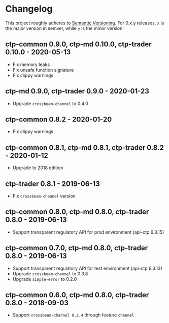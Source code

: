 # Changelog

This project roughly adheres to [Semantic Versioning](http://semver.org/). For 0.x.y releases, `x` is the major version in semver, while `y` is the minor version.

## ctp-common 0.9.0, ctp-md 0.10.0, ctp-trader 0.10.0 - 2020-05-13

* Fix memory leaks
* Fix unsafe function signature
* Fix clippy warnings

## ctp-md 0.9.0, ctp-trader 0.9.0 - 2020-01-23

* Upgrade `crossbeam-channel` to 0.4.0

## ctp-common 0.8.2 - 2020-01-20

* Fix clippy warnings

## ctp-common 0.8.1, ctp-md 0.8.1, ctp-trader 0.8.2 - 2020-01-12

* Upgrade to 2018 edition

## ctp-trader 0.8.1 - 2019-06-13

* Fix `crossbeam-channel` version

## ctp-common 0.8.0, ctp-md 0.8.0, ctp-trader 0.8.0 - 2019-06-13

* Support transparent regulatory API for prod environment (api-ctp 6.3.15)

## ctp-common 0.7.0, ctp-md 0.8.0, ctp-trader 0.8.0 - 2019-06-13

* Support transparent regulatory API for test environment (api-ctp 6.3.13)
* Upgrade `crossbeam-channel` to 0.3.8
* Upgrade `simple-error` to 0.2.0

## ctp-common 0.6.0, ctp-md 0.8.0, ctp-trader 0.8.0 - 2018-09-03

* Support `crossbeam-channel 0.2.4` through feature `channel`
